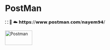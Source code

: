 # PostMan
⛚ 🔗 ☁️ 𝗵𝘁𝘁𝗽𝘀://𝘄𝘄𝘄.𝗽𝗼𝘀𝘁𝗺𝗮𝗻.𝗰𝗼𝗺/𝗻𝗮𝘆𝗲𝗺𝟵𝟰/
 
<a href="https://www.postman.com/nayem94/workspace/nayem-postman/overview" target="_blank"> <img src="https://www.vectorlogo.zone/logos/getpostman/getpostman-ar21.svg" alt="Postman" width="90" height="48"/> </a> 
